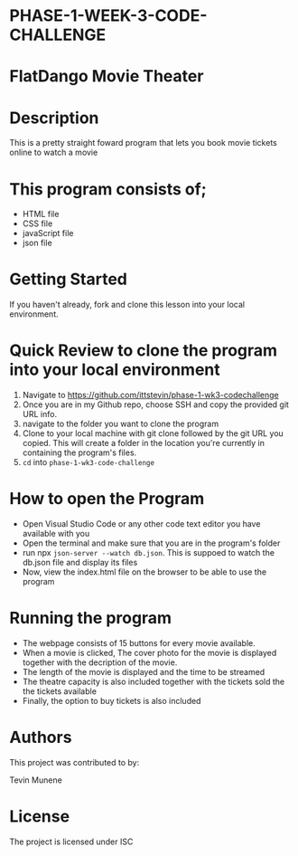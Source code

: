 # PHASE-1-WEEK-3-CODE-CHALLENGE
# FlatDango Movie Theater
# Description
This is a pretty straight foward program that lets you book movie tickets online to watch a movie

# This program consists of;

- HTML file
- CSS file
- javaScript file
- json file

# Getting Started
If you haven't already, fork and clone this lesson into your local environment.

# Quick Review to clone the program into your local environment
1. Navigate to https://github.com/ittstevin/phase-1-wk3-codechallenge
2. Once you are in my Github repo, choose SSH and copy the provided git URL info.
3. navigate to the folder you want to clone the program
4. Clone to your local machine with git clone followed by the git URL you copied. This will create a folder in the location you're currently in containing the program's files.
5. `cd` into `phase-1-wk3-code-challenge`

# How to open the Program
- Open Visual Studio Code or any other code text editor you have available with you
- Open the terminal and make sure that you are in the program's folder
- run npx `json-server --watch db.json`. This is suppoed to watch the db.json file and display its files
- Now, view the index.html file on the browser to be able to use the program

# Running the program

- The webpage consists of 15 buttons for every movie available.
- When a movie is clicked, The cover photo for the movie is displayed together with the decription of the movie.
- The length of the movie is displayed and the time to be streamed
- The theatre capacity is also included together with the tickets sold the the tickets available
- Finally, the option to buy tickets is also included


# Authors
This project was contributed to by:

Tevin Munene

# License
The project is licensed under ISC